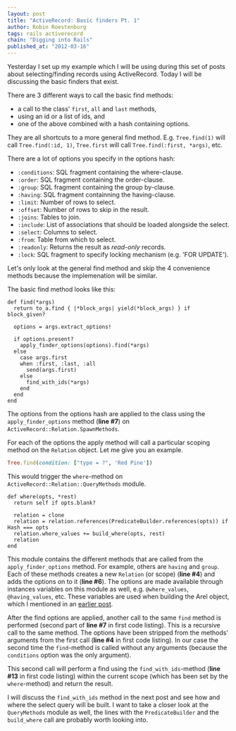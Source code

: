 ```yaml
--- 
layout: post 
title: "ActiveRecord: Basic finders Pt. 1"
author: Robin Roestenburg 
tags: rails activerecord 
chain: "Digging into Rails"
published_at: "2012-03-16" 
---
```

Yesterday I set up my example which I will be using during this set of posts
about selecting/finding records using ActiveRecord. Today I will be discussing
the basic finders that exist. 

There are 3 different ways to call the basic find methods:

* a call to the class' `first`, `all` and  `last` methods,
* using an id or a list of ids, and
* one of the above combined with a hash containing options.

They are all shortcuts to a more general find method. E.g. `Tree.find(1)` will
call `Tree.find(:id, 1)`, `Tree.first` will call `Tree.find(:first, *args)`,
etc.

There are a lot of options you specify in the options hash:

* `:conditions`: SQL fragment containing the where-clause.
* `:order`: SQL fragment containing the order-clause.
* `:group`: SQL fragment containing the group by-clause.
* `:having`: SQL fragment containning the having-clause.
* `:limit`: Number of rows to select. 
* `:offset`: Number of rows to skip in the result.
* `:joins`: Tables to join.
* `:include`: List of associations that should be loaded alongside the select.
* `:select`: Columns to select.
* `:from`: Table from which to select.
* `:readonly`: Returns the result as *read-only* records.
* `:lock`: SQL fragment to specify locking mechanism (e.g. 'FOR UPDATE').

Let's only look at the general find method and skip the 4 convenience methods
because the implemenation will be similar.

The basic find method looks like this: 

~~~ ruby,showlines
def find(*args)                                                                                                                                                                                                  
  return to_a.find { |*block_args| yield(*block_args) } if block_given?                                                                                                                                          
 
  options = args.extract_options!                                                                                                                                                                                
  
  if options.present?                                                                                                                                                                                            
    apply_finder_options(options).find(*args)                                                                                                                                                                    
  else                                                                                                                                                                                                           
    case args.first                                                                                                                                                                                              
    when :first, :last, :all                                                                                                                                                                                     
      send(args.first)                                                                                                                                                                                           
    else                                                                                                                                                                                                         
      find_with_ids(*args)
    end                                                                                                                                                                                                          
  end
end
~~~ 

The options from the options hash are applied to the class using the
`apply_finder_options` method (**line #7**) on
`ActiveRecord::Relation.SpawnMethods`.

For each of the options the apply method will call a particular scoping method
on the `Relation` object. Let me give you an example.

~~~ ruby
Tree.find(condition: ["type = ?", 'Red Pine'])
~~~

This would trigger the `where`-method on `ActiveRecord::Relation::QueryMethods`
module. 

~~~ ruby,showlines
def where(opts, *rest)                                                                                                                                                                                           
  return self if opts.blank?                                                                                                                                                                                     

  relation = clone                                                                                                                                                                                               
  relation = relation.references(PredicateBuilder.references(opts)) if Hash === opts                                                                                                                             
  relation.where_values += build_where(opts, rest)                                                                                                                                                               
  relation                                                                                                                                                                                                       
end
~~~ 

This module contains the different methods that are called from the
`apply_finder_options` method. For example, others are `having` and `group`.
Each of these methods creates a new `Relation` (or scope) (**line #4**)  and
adds the options on to it (**line #6**). The options are made available through
instances variables on this module as well, e.g. `@where_values`,
`@having_values`, etc. These variables are used when building the Arel object,
which I mentioned in an [earlier post]().

After the find options are applied, another call to the same `find` method is
performed (second part of **line #7** in first code listing). This is a
recursive call to the same method. The options have been stripped from the
methods' arguments from the first call (**line #4** in first code listing). In
our case the second time the `find`-method is called without any arguments
(because the `conditions` option was the only argument). 

This second call will perform a find using the `find_with_ids`-method (**line
#13** in first code listing) within the current scope (which has been set by the
`where`-method) and return the result.

I will discuss the `find_with_ids` method in the next post and see how and where
the select query will be built. I want to take a closer look at the
`QueryMethods` module as well, the lines with the `PredicateBuilder` and the
`build_where` call are probably worth looking into.

